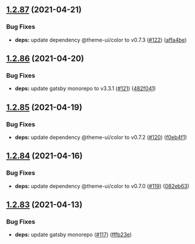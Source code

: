 ## [1.2.87](https://github.com/dds/bosabosa.org/compare/v1.2.86...v1.2.87) (2021-04-21)


### Bug Fixes

* **deps:** update dependency @theme-ui/color to v0.7.3 ([#122](https://github.com/dds/bosabosa.org/issues/122)) ([affa4be](https://github.com/dds/bosabosa.org/commit/affa4bedd80ed923d969b1e1a7829655c0ddb4b6))



## [1.2.86](https://github.com/dds/bosabosa.org/compare/v1.2.85...v1.2.86) (2021-04-20)


### Bug Fixes

* **deps:** update gatsby monorepo to v3.3.1 ([#121](https://github.com/dds/bosabosa.org/issues/121)) ([482f041](https://github.com/dds/bosabosa.org/commit/482f0419e56d76b5306f19c0af419e7d31eba8f0))



## [1.2.85](https://github.com/dds/bosabosa.org/compare/v1.2.84...v1.2.85) (2021-04-19)


### Bug Fixes

* **deps:** update dependency @theme-ui/color to v0.7.2 ([#120](https://github.com/dds/bosabosa.org/issues/120)) ([f0eb4f1](https://github.com/dds/bosabosa.org/commit/f0eb4f1a989f10cbc626dfbe8048cb1f3d30129f))



## [1.2.84](https://github.com/dds/bosabosa.org/compare/v1.2.83...v1.2.84) (2021-04-16)


### Bug Fixes

* **deps:** update dependency @theme-ui/color to v0.7.0 ([#119](https://github.com/dds/bosabosa.org/issues/119)) ([082eb63](https://github.com/dds/bosabosa.org/commit/082eb63fd75449eb94dbf0a020067c7af4fd6c04))



## [1.2.83](https://github.com/dds/bosabosa.org/compare/v1.2.82...v1.2.83) (2021-04-13)


### Bug Fixes

* **deps:** update gatsby monorepo ([#117](https://github.com/dds/bosabosa.org/issues/117)) ([fffb23e](https://github.com/dds/bosabosa.org/commit/fffb23e693974fc4f1eb656b7e7583537c3f54b3))



